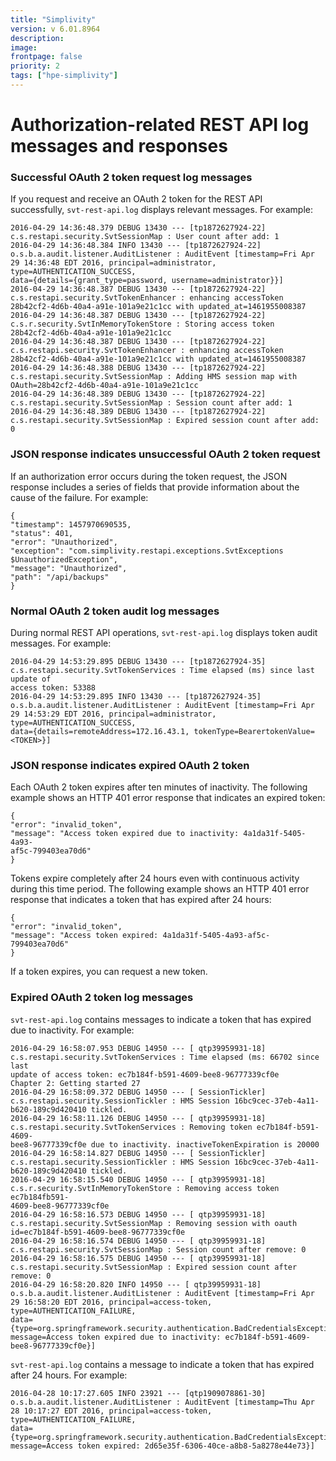 ```yaml
---
title: "Simplivity"
version: v 6.01.8964
description:
image: 
frontpage: false
priority: 2
tags: ["hpe-simplivity"]
---
```

Authorization-related REST API log messages and responses
=========================================================

### Successful OAuth 2 token request log messages

If you request and receive an OAuth 2 token for the REST API successfully, `svt-rest-api.log` displays relevant messages. For example:

```
2016-04-29 14:36:48.379 DEBUG 13430 --- [tp1872627924-22]
c.s.restapi.security.SvtSessionMap : User count after add: 1
2016-04-29 14:36:48.384 INFO 13430 --- [tp1872627924-22]
o.s.b.a.audit.listener.AuditListener : AuditEvent [timestamp=Fri Apr
29 14:36:48 EDT 2016, principal=administrator, type=AUTHENTICATION_SUCCESS,
data={details={grant_type=password, username=administrator}}]
2016-04-29 14:36:48.387 DEBUG 13430 --- [tp1872627924-22]
c.s.restapi.security.SvtTokenEnhancer : enhancing accessToken
28b42cf2-4d6b-40a4-a91e-101a9e21c1cc with updated_at=1461955008387
2016-04-29 14:36:48.387 DEBUG 13430 --- [tp1872627924-22]
c.s.r.security.SvtInMemoryTokenStore : Storing access token
28b42cf2-4d6b-40a4-a91e-101a9e21c1cc
2016-04-29 14:36:48.387 DEBUG 13430 --- [tp1872627924-22]
c.s.restapi.security.SvtTokenEnhancer : enhancing accessToken
28b42cf2-4d6b-40a4-a91e-101a9e21c1cc with updated_at=1461955008387
2016-04-29 14:36:48.388 DEBUG 13430 --- [tp1872627924-22]
c.s.restapi.security.SvtSessionMap : Adding HMS session map with
OAuth=28b42cf2-4d6b-40a4-a91e-101a9e21c1cc
2016-04-29 14:36:48.389 DEBUG 13430 --- [tp1872627924-22]
c.s.restapi.security.SvtSessionMap : Session count after add: 1
2016-04-29 14:36:48.389 DEBUG 13430 --- [tp1872627924-22]
c.s.restapi.security.SvtSessionMap : Expired session count after add: 0
```

### JSON response indicates unsuccessful OAuth 2 token request

If an authorization error occurs during the token request, the JSON response includes a series of fields that provide information about the cause of the failure. For example:

```
{
"timestamp": 1457970690535,
"status": 401,
"error": "Unauthorized",
"exception": "com.simplivity.restapi.exceptions.SvtExceptions
$UnauthorizedException",
"message": "Unauthorized",
"path": "/api/backups"
}
```

### Normal OAuth 2 token audit log messages

During normal REST API operations, `svt-rest-api.log` displays token audit messages. For example:

```
2016-04-29 14:53:29.895 DEBUG 13430 --- [tp1872627924-35]
c.s.restapi.security.SvtTokenServices : Time elapsed (ms) since last update of
access token: 53388
2016-04-29 14:53:29.895 INFO 13430 --- [tp1872627924-35]
o.s.b.a.audit.listener.AuditListener : AuditEvent [timestamp=Fri Apr
29 14:53:29 EDT 2016, principal=administrator, type=AUTHENTICATION_SUCCESS,
data={details=remoteAddress=172.16.43.1, tokenType=BearertokenValue=<TOKEN>}]
```

### JSON response indicates expired OAuth 2 token

Each OAuth 2 token expires after ten minutes of inactivity. The following example shows an HTTP 401 error response that indicates an expired token:

```
{
"error": "invalid_token",
"message": "Access token expired due to inactivity: 4a1da31f-5405-4a93-
af5c-799403ea70d6"
}
```

Tokens expire completely after 24 hours even with continuous activity during this time period. The following example shows an HTTP 401 error response that indicates a token that has expired after 24 hours:

```
{
"error": "invalid_token",
"message": "Access token expired: 4a1da31f-5405-4a93-af5c-799403ea70d6"
}
```

If a token expires, you can request a new token.

### Expired OAuth 2 token log messages

`svt-rest-api.log` contains messages to indicate a token that has expired due to inactivity. For example:

```
2016-04-29 16:58:07.953 DEBUG 14950 --- [ qtp39959931-18]
c.s.restapi.security.SvtTokenServices : Time elapsed (ms: 66702 since last
update of access token: ec7b184f-b591-4609-bee8-96777339cf0e
Chapter 2: Getting started 27
2016-04-29 16:58:09.372 DEBUG 14950 --- [ SessionTickler]
c.s.restapi.security.SessionTickler : HMS Session 16bc9cec-37eb-4a11-
b620-189c9d420410 tickled.
2016-04-29 16:58:11.126 DEBUG 14950 --- [ qtp39959931-18]
c.s.restapi.security.SvtTokenServices : Removing token ec7b184f-b591-4609-
bee8-96777339cf0e due to inactivity. inactiveTokenExpiration is 20000
2016-04-29 16:58:14.827 DEBUG 14950 --- [ SessionTickler]
c.s.restapi.security.SessionTickler : HMS Session 16bc9cec-37eb-4a11-
b620-189c9d420410 tickled.
2016-04-29 16:58:15.540 DEBUG 14950 --- [ qtp39959931-18]
c.s.r.security.SvtInMemoryTokenStore : Removing access token ec7b184fb591-
4609-bee8-96777339cf0e
2016-04-29 16:58:16.573 DEBUG 14950 --- [ qtp39959931-18]
c.s.restapi.security.SvtSessionMap : Removing session with oauth
id=ec7b184f-b591-4609-bee8-96777339cf0e
2016-04-29 16:58:16.574 DEBUG 14950 --- [ qtp39959931-18]
c.s.restapi.security.SvtSessionMap : Session count after remove: 0
2016-04-29 16:58:16.575 DEBUG 14950 --- [ qtp39959931-18]
c.s.restapi.security.SvtSessionMap : Expired session count after remove: 0
2016-04-29 16:58:20.820 INFO 14950 --- [ qtp39959931-18]
o.s.b.a.audit.listener.AuditListener : AuditEvent [timestamp=Fri Apr
29 16:58:20 EDT 2016, principal=access-token, type=AUTHENTICATION_FAILURE,
data={type=org.springframework.security.authentication.BadCredentialsException,
message=Access token expired due to inactivity: ec7b184f-b591-4609-
bee8-96777339cf0e}]
```

`svt-rest-api.log` contains a message to indicate a token that has expired after 24 hours. For example:

```
2016-04-28 10:17:27.605 INFO 23921 --- [qtp1909078861-30]
o.s.b.a.audit.listener.AuditListener : AuditEvent [timestamp=Thu Apr
28 10:17:27 EDT 2016, principal=access-token, type=AUTHENTICATION_FAILURE,
data={type=org.springframework.security.authentication.BadCredentialsException,
message=Access token expired: 2d65e35f-6306-40ce-a8b8-5a8278e44e73}]
```